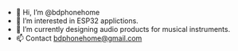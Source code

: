 - 👋 Hi, I’m @bdphonehome
- 👀 I’m interested in ESP32 applictions.
- 🌱 I’m currently designing audio products for musical instruments.
- 📫 Contact bdphonehome@gmail.com

<!---
bdphonehome/bdphonehome is a ✨ special ✨ repository because its `README.md` (this file) appears on your GitHub profile.
You can click the Preview link to take a look at your changes.
--->
